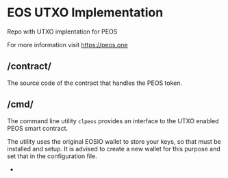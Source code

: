 # EOS UTXO Implementation

Repo with UTXO implentation for PEOS

For more information visit https://peos.one

## /contract/

The source code of the contract that handles the PEOS token. 

## /cmd/

The command line utility `clpeos` provides an interface to the UTXO 
enabled PEOS smart contract. 

The utility uses the original EOSIO wallet to store your keys, so that
must be installed and setup. It is advised to create a new wallet for this purpose and set that in the configuration file. 

-
